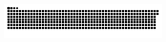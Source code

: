![Snake animation](https://github.com/B-Lucas365/B-Lucas365/blob/output/github-contribution-grid-snake.svg)
